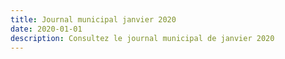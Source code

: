 ```yaml
---
title: Journal municipal janvier 2020
date: 2020-01-01
description: Consultez le journal municipal de janvier 2020
---
```

